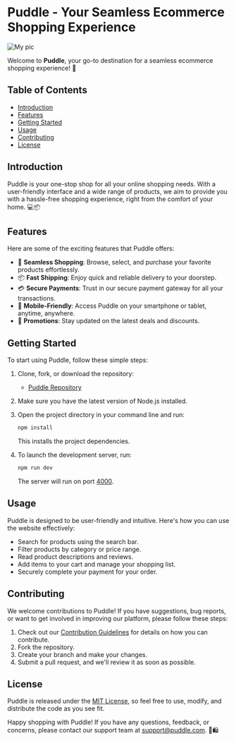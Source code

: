 # Puddle - Your Seamless Ecommerce Shopping Experience

![My pic](./uploads/1700210178583.jpg)

Welcome to **Puddle**, your go-to destination for a seamless ecommerce shopping experience! 🌟

## Table of Contents

- [Introduction](#introduction)
- [Features](#features)
- [Getting Started](#getting-started)
- [Usage](#usage)
- [Contributing](#contributing)
- [License](#license)

## Introduction

Puddle is your one-stop shop for all your online shopping needs. With a user-friendly interface and a wide range of products, we aim to provide you with a hassle-free shopping experience, right from the comfort of your home. 💻📦

## Features

Here are some of the exciting features that Puddle offers:

- 🛒 **Seamless Shopping**: Browse, select, and purchase your favorite products effortlessly.
- 📦 **Fast Shipping**: Enjoy quick and reliable delivery to your doorstep.
- 💳 **Secure Payments**: Trust in our secure payment gateway for all your transactions.
- 📱 **Mobile-Friendly**: Access Puddle on your smartphone or tablet, anytime, anywhere.
- 🎁 **Promotions**: Stay updated on the latest deals and discounts.

## Getting Started

To start using Puddle, follow these simple steps:

1. Clone, fork, or download the repository:
    - [Puddle Repository](https://github.com/kennynet66/puddle_marketplace)
2. Make sure you have the latest version of Node.js installed.

3. Open the project directory in your command line and run:

    ```bash
    npm install
    ```

   This installs the project dependencies.

4. To launch the development server, run:

    ```bash
    npm run dev
    ```

   The server will run on port [4000](http://localhost:4000).

## Usage

Puddle is designed to be user-friendly and intuitive. Here's how you can use the website effectively:

- Search for products using the search bar.
- Filter products by category or price range.
- Read product descriptions and reviews.
- Add items to your cart and manage your shopping list.
- Securely complete your payment for your order.

## Contributing

We welcome contributions to Puddle! If you have suggestions, bug reports, or want to get involved in improving our platform, please follow these steps:

1. Check out our [Contribution Guidelines](CONTRIBUTING.md) for details on how you can contribute.
2. Fork the repository.
3. Create your branch and make your changes.
4. Submit a pull request, and we'll review it as soon as possible.

## License

Puddle is released under the [MIT License](LICENSE), so feel free to use, modify, and distribute the code as you see fit.

Happy shopping with Puddle! If you have any questions, feedback, or concerns, please contact our support team at [support@puddle.com](mailto:kennynet66@gmail.com). 📧🛍️
